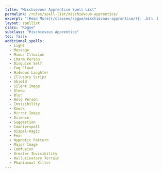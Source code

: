 ```yaml
---
title: "Mischievous Apprentice Spell List"
permalink: /rules/spell-list/mischievous-apprentice/
excerpt: "[Read More](/classes/rogue/mischievous-apprentice/){: .btn .btn--light-outline .btn--small}"
layout: spellist
class: "Rogue"
subclass: "Mischievous Apprentice"
toc: false
additional_spells:
  - Light
  - Message
  - Minor Illusion
  - Charm Person
  - Disguise Self
  - Fog Cloud
  - Hideous Laughter
  - Illusory Script
  - Shield
  - Silent Image
  - Sleep
  - Blur
  - Hold Person
  - Invisibility
  - Knock
  - Mirror Image
  - Silence
  - Suggestion
  - Counterspell
  - Dispel-magic
  - Fear
  - Hypnotic Pattern
  - Major Image
  - Confusion
  - Greater Invisibility
  - Hallucinatory Terrain
  - Phantasmal Killer
---
```

